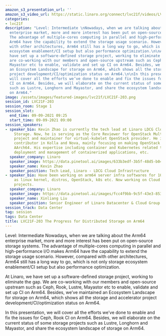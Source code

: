 ```yaml
---
amazon_s3_presentation_url: ''
amazon_s3_video_url: https://static.linaro.org/connect/lvc21f/videos/LVC21F-203.mp4
categories:
- lvc21f
description: "Level: Intermediate \nNowadays, when we are talking about the Arm64
  enterprise market, more and more interest has been put on open-source storage systems.
  The advantage of multiple-cores computing in parallel and high-performance I/O makes
  Arm64 have the capability to extend the storage usage scenario. However, compared
  with other architectures, Arm64 still has a long way to go, which is not only storage
  ecosystem enablement/CI setup but also performance optimization.\n\nAt Linaro, we
  have set up a software-defined storage project, working to eliminate the gap. We
  are co-working with our members and open-source upstream such as Ceph, Rook, Lustre,
  Mayastor etc to enable, validate and set up CI on Arm64. Besides, we’ve maintained
  an Ecosystem Landscape for storage on Arm64, which shows all the storage and accelerator
  project development/CI/optimization status on Arm64.\n\nIn this presentation, we
  will cover all the efforts we’ve done to enable and fix the issues for Ceph, Rook
  CI on Arm64. Besides, we will elaborate on the current status of some storage projects
  such as Lustre, Longhorn and Mayastor, and share the ecosystem landscape of storage
  on Arm64."
image: /assets/images/featured-images/lvc21f/LVC21F-203.png
session_id: LVC21F-203
session_room: Stage 1
session_slot:
  end_time: 09-09-2021 09:25
  start_time: 09-09-2021 09:00
session_speakers:
- speaker_bio: Kevin Zhao is currently the tech lead at Linaro LDCG Cloud Infra and
    Storage. Now, he is serving as the Core Reviewer for OpenStack Multi-Arch SIG
    project and maintainer for virtual-kubelet OpenStack provider. He is also an active
    contributor in Kolla and Nova, mainly focusing on making OpenStack work fine on
    AArch64. His expertise including container and Kubernetes related technologies,
    deployment and management of containerized applications, etc.
  speaker_company: Linaro
  speaker_image: https://data.pinetool.ai/images/633b3edf-3b5f-48d5-b047-6097dd9f57b2.jpeg
  speaker_name: Kevin Zhao
  speaker_position: Tech Lead, Linaro - LDCG Cloud Infrastructure
- speaker_bio: Have been working on arm64 server infra softwares for 10+ years. Such
    as linux kernel, distros, OpenStack, k8s etc. Now working on Cloud Infra and storage
    projects.
  speaker_company: Linaro
  speaker_image: https://data.pinetool.ai/images/fcc4f9bb-9c5f-43e3-8538-2ca3bd60b3ec.jpeg
  speaker_name: Xinliang Liu
  speaker_position: Senior Engineer of Linaro Datacenter & Cloud Group
session_track: Data Center
tag: session
tags: Data Center
title: LVC21F-203 The Progress for Distributed Storage on Arm64
---
```


Level: Intermediate 
Nowadays, when we are talking about the Arm64 enterprise market, more and more interest has been put on open-source storage systems. The advantage of multiple-cores computing in parallel and high-performance I/O makes Arm64 have the capability to extend the storage usage scenario. However, compared with other architectures, Arm64 still has a long way to go, which is not only storage ecosystem enablement/CI setup but also performance optimization.

At Linaro, we have set up a software-defined storage project, working to eliminate the gap. We are co-working with our members and open-source upstream such as Ceph, Rook, Lustre, Mayastor etc to enable, validate and set up CI on Arm64. Besides, we’ve maintained an Ecosystem Landscape for storage on Arm64, which shows all the storage and accelerator project development/CI/optimization status on Arm64.

In this presentation, we will cover all the efforts we’ve done to enable and fix the issues for Ceph, Rook CI on Arm64. Besides, we will elaborate on the current status of some storage projects such as Lustre, Longhorn and Mayastor, and share the ecosystem landscape of storage on Arm64.
